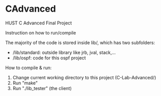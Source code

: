 # CAdvanced
HUST C Advanced Final Project


Instruction on how to run/compile

The majority of the code is stored inside lib/, which has two subfolders:
- /lib/standard: outside library like jrb, jval, stack,...
- /lib/ospf: code for this ospf project

How to compile & run:
1. Change current working directory to this project (C-Lab-Advanced/)
2. Run "make"
3. Run "./lib_tester" (the client)
